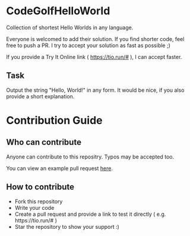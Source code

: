 # CodeGolfHelloWorld
Collection of shortest Hello Worlds in any language.

Everyone is welcomed to add their solution. If you find shorter code, feel free to push a PR.
I try to accept your solution as fast as possible ;)

If you provide a Try It Online link ( https://tio.run/# ), I can accept faster.

## Task
Output the string "Hello, World!" in any form.
It would be nice, if you also provide a short explanation.

# Contribution Guide

## Who can contribute
Anyone can contribute to this repositry. Typos may be accepted too.

You can view an example pull request [here](https://github.com/KlRE/CodeGolfHelloWorld/pull/7#issue-497263592).

## How to contribute
<ul>
<li>Fork this repository</li>
<li>Write your code</li>
<li>Create a pull request and provide a link to test it directly ( e.g. https://tio.run/# ) </li>
<li>Star the repository to show your support :) </li>
</ul>
